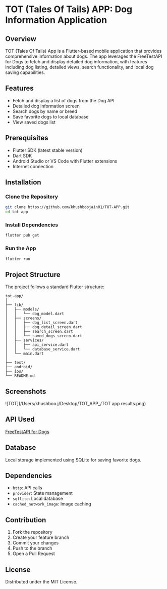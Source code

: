 # TOT (Tales Of Tails) APP: Dog Information Application

## Overview
TOT (Tales Of Tails) App is a Flutter-based mobile application that provides comprehensive information about dogs. The app leverages the FreeTestAPI for Dogs to fetch and display detailed dog information, with features including dog listing, detailed views, search functionality, and local dog saving capabilities.

## Features
- Fetch and display a list of dogs from the Dog API
- Detailed dog information screen
- Search dogs by name or breed
- Save favorite dogs to local database
- View saved dogs list

## Prerequisites
- Flutter SDK (latest stable version)
- Dart SDK
- Android Studio or VS Code with Flutter extensions
- Internet connection

## Installation

### Clone the Repository
```bash
git clone https://github.com/khushboojain01/TOT-APP.git
cd tot-app
```

### Install Dependencies
```bash
flutter pub get
```

### Run the App
```bash
flutter run
```

## Project Structure
The project follows a standard Flutter structure:

```
tot-app/
│
├── lib/
│   ├── models/
│   │   └── dog_model.dart
│   ├── screens/
│   │   ├── dog_list_screen.dart
│   │   ├── dog_detail_screen.dart
│   │   ├── search_screen.dart
│   │   └── saved_dogs_screen.dart
│   ├── services/
│   │   ├── api_service.dart
│   │   └── database_service.dart
│   └── main.dart
│
├── test/
├── android/
├── ios/
└── README.md
```

## Screenshots
![TOT](/Users/khushboo.j/Desktop/TOT_APP_/TOT app results.png)

## API Used
[FreeTestAPI for Dogs](https://freetestapi.com/apis/dogs)

## Database
Local storage implemented using SQLite for saving favorite dogs.

## Dependencies
- `http`: API calls
- `provider`: State management
- `sqflite`: Local database
- `cached_network_image`: Image caching

## Contribution
1. Fork the repository
2. Create your feature branch 
3. Commit your changes
4. Push to the branch 
5. Open a Pull Request

## License
Distributed under the MIT License.
